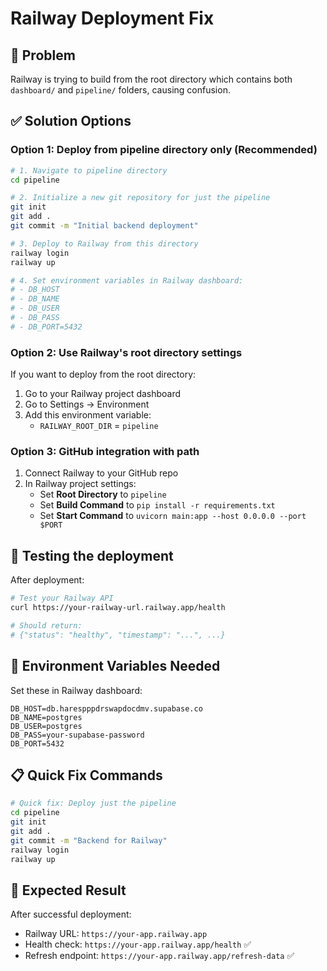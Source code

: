 # Railway Deployment Fix

## 🚨 Problem
Railway is trying to build from the root directory which contains both `dashboard/` and `pipeline/` folders, causing confusion.

## ✅ Solution Options

### Option 1: Deploy from pipeline directory only (Recommended)

```bash
# 1. Navigate to pipeline directory
cd pipeline

# 2. Initialize a new git repository for just the pipeline
git init
git add .
git commit -m "Initial backend deployment"

# 3. Deploy to Railway from this directory
railway login
railway up

# 4. Set environment variables in Railway dashboard:
# - DB_HOST
# - DB_NAME  
# - DB_USER
# - DB_PASS
# - DB_PORT=5432
```

### Option 2: Use Railway's root directory settings

If you want to deploy from the root directory:

1. Go to your Railway project dashboard
2. Go to Settings → Environment
3. Add this environment variable:
   - `RAILWAY_ROOT_DIR` = `pipeline`

### Option 3: GitHub integration with path

1. Connect Railway to your GitHub repo
2. In Railway project settings:
   - Set **Root Directory** to `pipeline`
   - Set **Build Command** to `pip install -r requirements.txt`
   - Set **Start Command** to `uvicorn main:app --host 0.0.0.0 --port $PORT`

## 🧪 Testing the deployment

After deployment:

```bash
# Test your Railway API
curl https://your-railway-url.railway.app/health

# Should return:
# {"status": "healthy", "timestamp": "...", ...}
```

## 🔧 Environment Variables Needed

Set these in Railway dashboard:

```
DB_HOST=db.harespppdrswapdocdmv.supabase.co
DB_NAME=postgres
DB_USER=postgres
DB_PASS=your-supabase-password
DB_PORT=5432
```

## 📋 Quick Fix Commands

```bash
# Quick fix: Deploy just the pipeline
cd pipeline
git init
git add .
git commit -m "Backend for Railway"
railway login
railway up
```

## 🎯 Expected Result

After successful deployment:
- Railway URL: `https://your-app.railway.app`
- Health check: `https://your-app.railway.app/health` ✅
- Refresh endpoint: `https://your-app.railway.app/refresh-data` ✅

